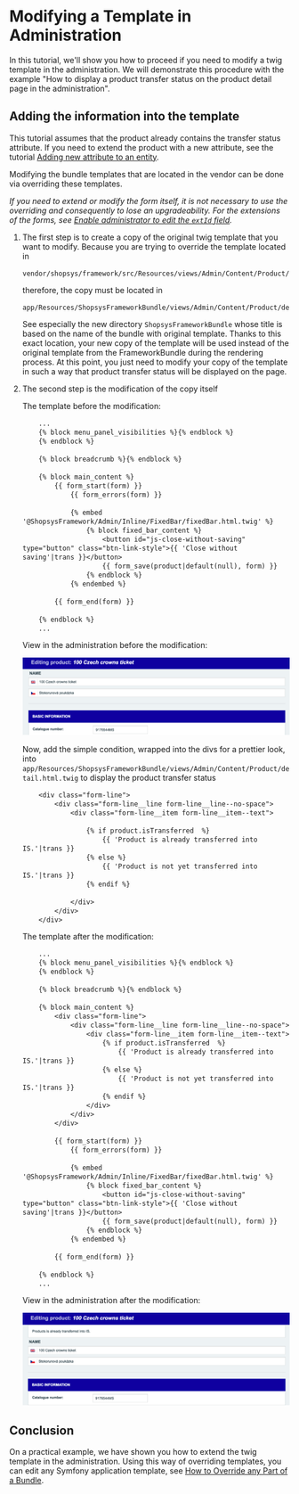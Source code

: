 # Modifying a Template in Administration

In this tutorial, we'll show you how to proceed if you need to modify a twig template in the administration.
We will demonstrate this procedure with the example "How to display a product transfer status on the product detail page in the administration".

## Adding the information into the template

This tutorial assumes that the product already contains the transfer status attribute.
If you need to extend the product with a new attribute, see the tutorial [Adding new attribute to an entity](./adding-new-attribute-to-an-entity.md).

Modifying the bundle templates that are located in the vendor can be done via overriding these templates.

*If you need to extend or modify the form itself, it is not necessary to use the overriding and consequently to lose an upgradeability.
For the extensions of the forms, see [Enable administrator to edit the `extId` field](./adding-new-attribute-to-an-entity.md#enable-administrator-to-edit-the-extId-field).*

1. The first step is to create a copy of the original twig template that you want to modify.
    Because you are trying to override the template located in
    ```
    vendor/shopsys/framework/src/Resources/views/Admin/Content/Product/detail.html.twig
    ```
    therefore, the copy must be located in
    ```
    app/Resources/ShopsysFrameworkBundle/views/Admin/Content/Product/detail.html.twig
    ```
    See especially the new directory `ShopsysFrameworkBundle` whose title is based on the name of the bundle with original template.
    Thanks to this exact location, your new copy of the template will be used instead of the original template from the FrameworkBundle during the rendering process.
    At this point, you just need to modify your copy of the template in such a way that product transfer status will be displayed on the page.

2. The second step is the modification of the copy itself

    The template before the modification:

    ```
        ...
        {% block menu_panel_visibilities %}{% endblock %}
        {% endblock %}

        {% block breadcrumb %}{% endblock %}

        {% block main_content %}
            {{ form_start(form) }}
                {{ form_errors(form) }}

                {% embed '@ShopsysFramework/Admin/Inline/FixedBar/fixedBar.html.twig' %}
                    {% block fixed_bar_content %}
                        <button id="js-close-without-saving" type="button" class="btn-link-style">{{ 'Close without saving'|trans }}</button>
                        {{ form_save(product|default(null), form) }}
                    {% endblock %}
                {% endembed %}

            {{ form_end(form) }}

        {% endblock %}
        ...
    ```

    View in the administration before the modification:

    ![Admin product detail before](img/modifying-a-template-product-before.png)

    Now, add the simple condition, wrapped into the divs for a prettier look, into `app/Resources/ShopsysFrameworkBundle/views/Admin/Content/Product/detail.html.twig` to display the product transfer status

    ```
        <div class="form-line">
            <div class="form-line__line form-line__line--no-space">
                <div class="form-line__item form-line__item--text">

                    {% if product.isTransferred  %}
                        {{ 'Product is already transferred into IS.'|trans }}
                    {% else %}
                        {{ 'Product is not yet transferred into IS.'|trans }}
                    {% endif %}

                </div>
            </div>
        </div>
    ```

    The template after the modification:

    ```
        ...
        {% block menu_panel_visibilities %}{% endblock %}
        {% endblock %}

        {% block breadcrumb %}{% endblock %}

        {% block main_content %}
            <div class="form-line">
                <div class="form-line__line form-line__line--no-space">
                    <div class="form-line__item form-line__item--text">
                        {% if product.isTransferred  %}
                            {{ 'Product is already transferred into IS.'|trans }}
                        {% else %}
                            {{ 'Product is not yet transferred into IS.'|trans }}
                        {% endif %}
                    </div>
                </div>
            </div>

            {{ form_start(form) }}
                {{ form_errors(form) }}

                {% embed '@ShopsysFramework/Admin/Inline/FixedBar/fixedBar.html.twig' %}
                    {% block fixed_bar_content %}
                        <button id="js-close-without-saving" type="button" class="btn-link-style">{{ 'Close without saving'|trans }}</button>
                        {{ form_save(product|default(null), form) }}
                    {% endblock %}
                {% endembed %}

            {{ form_end(form) }}

        {% endblock %}
        ...
    ```

    View in the administration after the modification:

    ![Admin product detail after](img/modifying-a-template-product-after.png)

## Conclusion
On a practical example, we have shown you how to extend the twig template in the administration.
Using this way of overriding templates, you can edit any Symfony application template, see [How to Override any Part of a Bundle](https://symfony.com/doc/3.4/templating/overriding.html).
